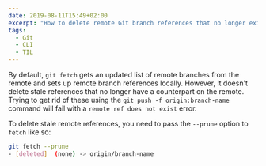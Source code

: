 ```yaml
---
date: 2019-08-11T15:49+02:00
excerpt: "How to delete remote Git branch references that no longer exist in the remote."
tags:
  - Git
  - CLI
  - TIL
---
```


By default, `git fetch` gets an updated list of remote branches from the remote and sets up remote branch references locally. However, it doesn't delete stale references that no longer have a counterpart on the remote. Trying to get rid of these using the `git push -f origin:branch-name` command will fail with a `remote ref does not exist` error.

To delete stale remote references, you need to pass the `--prune` option to `fetch` like so:

```sh
git fetch --prune
- [deleted]  (none) -> origin/branch-name
```
